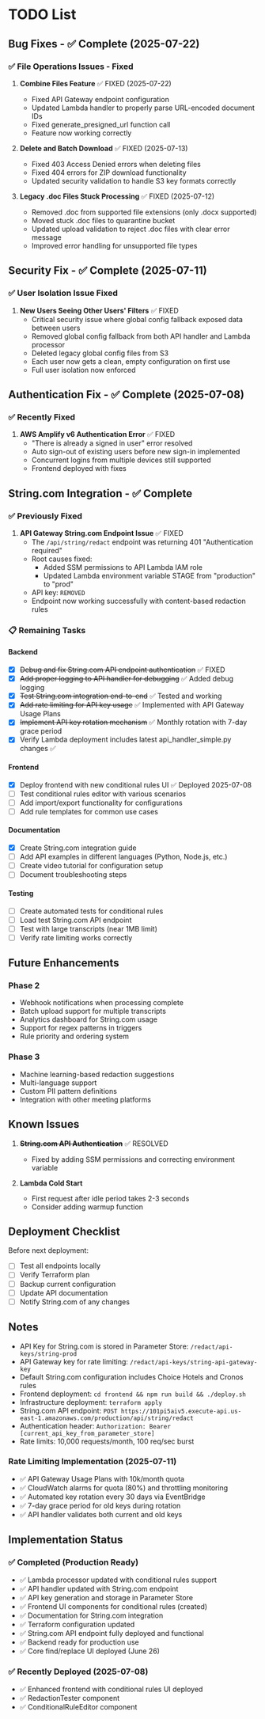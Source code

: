 # TODO List

## Bug Fixes - ✅ Complete (2025-07-22)

### ✅ File Operations Issues - Fixed
1. **Combine Files Feature** ✅ FIXED (2025-07-22)
   - Fixed API Gateway endpoint configuration
   - Updated Lambda handler to properly parse URL-encoded document IDs
   - Fixed generate_presigned_url function call
   - Feature now working correctly

2. **Delete and Batch Download** ✅ FIXED (2025-07-13)
   - Fixed 403 Access Denied errors when deleting files
   - Fixed 404 errors for ZIP download functionality
   - Updated security validation to handle S3 key formats correctly

3. **Legacy .doc Files Stuck Processing** ✅ FIXED (2025-07-12)
   - Removed .doc from supported file extensions (only .docx supported)
   - Moved stuck .doc files to quarantine bucket
   - Updated upload validation to reject .doc files with clear error message
   - Improved error handling for unsupported file types

## Security Fix - ✅ Complete (2025-07-11)

### ✅ User Isolation Issue Fixed
1. **New Users Seeing Other Users' Filters** ✅ FIXED
   - Critical security issue where global config fallback exposed data between users
   - Removed global config fallback from both API handler and Lambda processor
   - Deleted legacy global config files from S3
   - Each user now gets a clean, empty configuration on first use
   - Full user isolation now enforced

## Authentication Fix - ✅ Complete (2025-07-08)

### ✅ Recently Fixed
1. **AWS Amplify v6 Authentication Error** ✅ FIXED
   - "There is already a signed in user" error resolved
   - Auto sign-out of existing users before new sign-in implemented
   - Concurrent logins from multiple devices still supported
   - Frontend deployed with fixes

## String.com Integration - ✅ Complete

### ✅ Previously Fixed
1. **API Gateway String.com Endpoint Issue** ✅ FIXED
   - The `/api/string/redact` endpoint was returning 401 "Authentication required"
   - Root causes fixed:
     - Added SSM permissions to API Lambda IAM role
     - Updated Lambda environment variable STAGE from "production" to "prod"
   - API key: `REMOVED`
   - Endpoint now working successfully with content-based redaction rules

### 📋 Remaining Tasks

#### Backend
- [x] ~~Debug and fix String.com API endpoint authentication~~ ✅ FIXED
- [x] ~~Add proper logging to API handler for debugging~~ ✅ Added debug logging
- [x] ~~Test String.com integration end-to-end~~ ✅ Tested and working
- [x] ~~Add rate limiting for API key usage~~ ✅ Implemented with API Gateway Usage Plans
- [x] ~~Implement API key rotation mechanism~~ ✅ Monthly rotation with 7-day grace period
- [x] Verify Lambda deployment includes latest api_handler_simple.py changes ✅

#### Frontend
- [x] Deploy frontend with new conditional rules UI ✅ Deployed 2025-07-08
- [ ] Test conditional rules editor with various scenarios
- [ ] Add import/export functionality for configurations
- [ ] Add rule templates for common use cases

#### Documentation
- [x] Create String.com integration guide
- [ ] Add API examples in different languages (Python, Node.js, etc.)
- [ ] Create video tutorial for configuration setup
- [ ] Document troubleshooting steps

#### Testing
- [ ] Create automated tests for conditional rules
- [ ] Load test String.com API endpoint
- [ ] Test with large transcripts (near 1MB limit)
- [ ] Verify rate limiting works correctly

## Future Enhancements

### Phase 2
- Webhook notifications when processing complete
- Batch upload support for multiple transcripts
- Analytics dashboard for String.com usage
- Support for regex patterns in triggers
- Rule priority and ordering system

### Phase 3
- Machine learning-based redaction suggestions
- Multi-language support
- Custom PII pattern definitions
- Integration with other meeting platforms

## Known Issues

1. ~~**String.com API Authentication**~~ ✅ RESOLVED
   - Fixed by adding SSM permissions and correcting environment variable

2. **Lambda Cold Start**
   - First request after idle period takes 2-3 seconds
   - Consider adding warmup function

## Deployment Checklist

Before next deployment:
- [ ] Test all endpoints locally
- [ ] Verify Terraform plan
- [ ] Backup current configuration
- [ ] Update API documentation
- [ ] Notify String.com of any changes

## Notes

- API Key for String.com is stored in Parameter Store: `/redact/api-keys/string-prod`
- API Gateway key for rate limiting: `/redact/api-keys/string-api-gateway-key`
- Default String.com configuration includes Choice Hotels and Cronos rules
- Frontend deployment: `cd frontend && npm run build && ./deploy.sh`
- Infrastructure deployment: `terraform apply`
- String.com API endpoint: `POST https://101pi5aiv5.execute-api.us-east-1.amazonaws.com/production/api/string/redact`
- Authentication header: `Authorization: Bearer [current_api_key_from_parameter_store]`
- Rate limits: 10,000 requests/month, 100 req/sec burst

### Rate Limiting Implementation (2025-07-11)
- ✅ API Gateway Usage Plans with 10k/month quota
- ✅ CloudWatch alarms for quota (80%) and throttling monitoring
- ✅ Automated key rotation every 30 days via EventBridge
- ✅ 7-day grace period for old keys during rotation
- ✅ API handler validates both current and old keys

## Implementation Status

### ✅ Completed (Production Ready)
- ✅ Lambda processor updated with conditional rules support
- ✅ API handler updated with String.com endpoint
- ✅ API key generation and storage in Parameter Store
- ✅ Frontend UI components for conditional rules (created)
- ✅ Documentation for String.com integration
- ✅ Terraform configuration updated
- ✅ String.com API endpoint fully deployed and functional
- ✅ Backend ready for production use
- ✅ Core find/replace UI deployed (June 26)

### ✅ Recently Deployed (2025-07-08)
- ✅ Enhanced frontend with conditional rules UI deployed
- ✅ RedactionTester component
- ✅ ConditionalRuleEditor component